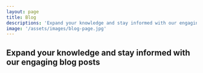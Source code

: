 ```yaml
---
layout: page
title: Blog
descriptions: 'Expand your knowledge and stay informed with our engaging blog posts'
image: '/assets/images/blog-page.jpg'
---
```


## Expand your knowledge and stay informed with our engaging blog posts
